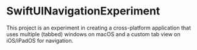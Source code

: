 # SwiftUINavigationExperiment

This project is an experiment in creating a cross-platform application that uses multiple (tabbed) windows on macOS and a custom tab view on iOS/iPadOS  for navigation.
